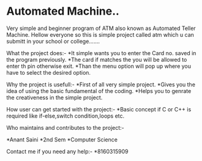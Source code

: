 Automated Machine..
=================


Very simple and beginner program of ATM also known as Automated Teller Machine.
Hellow everyone so this is simple project called atm which u can submitt 
in your school or college.......


What the project does:-
*It simple wants you to enter the Card no. saved in the program previously.
*The card if matches the you will be allowed to enter th pin otherwise exit.
*Than the menu option will pop up where you have to select the desired option.

Why the project is usefull:-
*First of all very simple project.
*Gives you the idea of using the basic fundamental of the coding.
*Helps you to genrate the creativeness in the simple project.

How user can get started with the project:-
*Basic concept if C or C++ is required like if-else,switch condition,loops etc.

Who maintains and contributes to the project:-

*Anant Saini
*2nd Sem
*Computer Science

Contact me if you need any help:-
*8160315909
